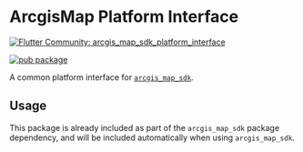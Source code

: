 # ArcgisMap Platform Interface

[![Flutter Community: arcgis_map_sdk_platform_interface](https://fluttercommunity.dev/_github/header/arcgis_map_sdk_platform_interface)](https://github.com/fluttercommunity/community)

[![pub package](https://img.shields.io/pub/v/arcgis_map_sdk_platform_interface.svg)](https://pub.dev/packages/arcgis_map_sdk_platform_interface)

A common platform interface for [`arcgis_map_sdk`](https://pub.dev/packages/arcgis_map_sdk).

## Usage

This package is already included as part of the `arcgis_map_sdk` package dependency, and will be included automatically when using `arcgis_map_sdk`.